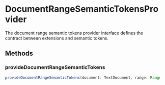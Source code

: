 # DocumentRangeSemanticTokensProvider

The document range semantic tokens provider interface defines the contract between extensions and semantic tokens.

## Methods

### provideDocumentRangeSemanticTokens

```typescript
provideDocumentRangeSemanticTokens(document: TextDocument, range: Range, token: CancellationToken): ProviderResult<SemanticTokens>
```

[ProviderResult]: ProviderResultT.md
[Range]: Range.md
[TextDocument]: TextDocument.md
[SemanticTokens]: SemanticTokens.md
[CancellationToken]: CancellationToken.md
